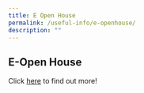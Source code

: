 ```yaml
---
title: E Open House
permalink: /useful-info/e-openhouse/
description: ""
---
```

## E-Open House
Click [here](https://sites.google.com/moe.edu.sg/aiss-e-open-house-2022/home) to find out more!